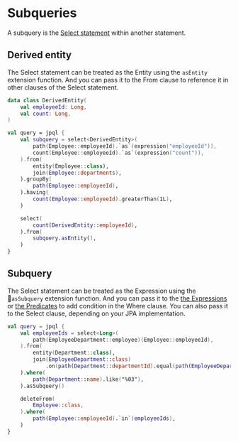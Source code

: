 # Subqueries

A subquery is the [Select statement](statements.md#select-statement) within another statement.

## Derived entity

The Select statement can be treated as the Entity using the `asEntity` extension function. And you can pass it to the From clause to reference it in other clauses of the Select statement.

```kotlin
data class DerivedEntity(
    val employeeId: Long,
    val count: Long,
)

val query = jpql {
    val subquery = select<DerivedEntity>(
        path(Employee::employeeId).`as`(expression("employeeId")),
        count(Employee::employeeId).`as`(expression("count")),
    ).from(
        entity(Employee::class),
        join(Employee::departments),
    ).groupBy(
        path(Employee::employeeId),
    ).having(
        count(Employee::employeeId).greaterThan(1L),
    )

    select(
        count(DerivedEntity::employeeId),
    ).from(
        subquery.asEntity(),
    )
}
```

## Subquery

The Select statement can be treated as the Expression using the `asSubquery` extension function. And you can pass it to the [the Expressions](expressions.md) or [the Predicates](predicates.md) to add condition in the Where clause. You can also pass it to the Select clause, depending on your JPA implementation.

```kotlin
val query = jpql {
    val employeeIds = select<Long>(
        path(EmployeeDepartment::employee)(Employee::employeeId),
    ).from(
        entity(Department::class),
        join(EmployeeDepartment::class)
            .on(path(Department::departmentId).equal(path(EmployeeDepartment::departmentId))),
    ).where(
        path(Department::name).like("%03"),
    ).asSubquery()

    deleteFrom(
        Employee::class,
    ).where(
        path(Employee::employeeId).`in`(employeeIds),
    )
}
```
